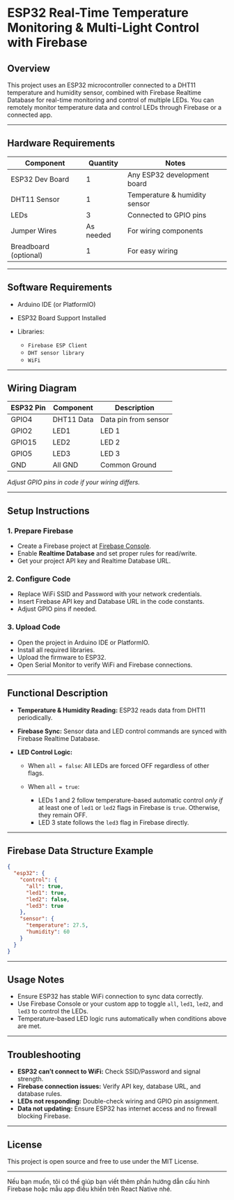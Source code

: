
# ESP32 Real-Time Temperature Monitoring & Multi-Light Control with Firebase

## Overview

This project uses an ESP32 microcontroller connected to a DHT11 temperature and humidity sensor, combined with Firebase Realtime Database for real-time monitoring and control of multiple LEDs. You can remotely monitor temperature data and control LEDs through Firebase or a connected app.

---

## Hardware Requirements

| Component             | Quantity  | Notes                         |
| --------------------- | --------- | ----------------------------- |
| ESP32 Dev Board       | 1         | Any ESP32 development board   |
| DHT11 Sensor          | 1         | Temperature & humidity sensor |
| LEDs                  | 3         | Connected to GPIO pins        |
| Jumper Wires          | As needed | For wiring components         |
| Breadboard (optional) | 1         | For easy wiring               |

---

## Software Requirements

* Arduino IDE (or PlatformIO)
* ESP32 Board Support Installed
* Libraries:

  * `Firebase ESP Client`
  * `DHT sensor library`
  * `WiFi`

---

## Wiring Diagram

| ESP32 Pin | Component  | Description          |
| --------- | ---------- | -------------------- |
| GPIO4     | DHT11 Data | Data pin from sensor |
| GPIO2     | LED1       | LED 1                |
| GPIO15    | LED2       | LED 2                |
| GPIO5    | LED3       | LED 3                |
| GND       | All GND    | Common Ground        |

*Adjust GPIO pins in code if your wiring differs.*

---

## Setup Instructions

### 1. Prepare Firebase

* Create a Firebase project at [Firebase Console](https://console.firebase.google.com/).
* Enable **Realtime Database** and set proper rules for read/write.
* Get your project API key and Realtime Database URL.

### 2. Configure Code

* Replace WiFi SSID and Password with your network credentials.
* Insert Firebase API key and Database URL in the code constants.
* Adjust GPIO pins if needed.

### 3. Upload Code

* Open the project in Arduino IDE or PlatformIO.
* Install all required libraries.
* Upload the firmware to ESP32.
* Open Serial Monitor to verify WiFi and Firebase connections.

---

## Functional Description

* **Temperature & Humidity Reading:** ESP32 reads data from DHT11 periodically.
* **Firebase Sync:** Sensor data and LED control commands are synced with Firebase Realtime Database.
* **LED Control Logic:**

  * When `all = false`: All LEDs are forced OFF regardless of other flags.
  * When `all = true`:

    * LEDs 1 and 2 follow temperature-based automatic control *only if* at least one of `led1` or `led2` flags in Firebase is `true`. Otherwise, they remain OFF.
    * LED 3 state follows the `led3` flag in Firebase directly.

---

## Firebase Data Structure Example

```json
{
  "esp32": {
    "control": {
      "all": true,
      "led1": true,
      "led2": false,
      "led3": true
    },
    "sensor": {
      "temperature": 27.5,
      "humidity": 60
    }
  }
}
```

---

## Usage Notes

* Ensure ESP32 has stable WiFi connection to sync data correctly.
* Use Firebase Console or your custom app to toggle `all`, `led1`, `led2`, and `led3` to control the LEDs.
* Temperature-based LED logic runs automatically when conditions above are met.

---

## Troubleshooting

* **ESP32 can’t connect to WiFi:** Check SSID/Password and signal strength.
* **Firebase connection issues:** Verify API key, database URL, and database rules.
* **LEDs not responding:** Double-check wiring and GPIO pin assignment.
* **Data not updating:** Ensure ESP32 has internet access and no firewall blocking Firebase.

---

## License

This project is open source and free to use under the MIT License.

---

Nếu bạn muốn, tôi có thể giúp bạn viết thêm phần hướng dẫn cấu hình Firebase hoặc mẫu app điều khiển trên React Native nhé.
